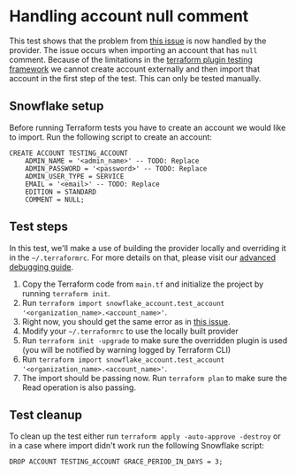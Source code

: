 # Handling account null comment

This test shows that the problem from [this issue](https://github.com/snowflakedb/terraform-provider-snowflake/issues/3402)
is now handled by the provider. The issue occurs when importing an account that has `null` comment.
Because of the limitations in the [terraform plugin testing framework](https://github.com/hashicorp/terraform-plugin-testing)
we cannot create account externally and then import that account in the first step of the test. This can only be tested manually.

## Snowflake setup

Before running Terraform tests you have to create an account we would like to import.
Run the following script to create an account:
```snowflake
CREATE ACCOUNT TESTING_ACCOUNT
    ADMIN_NAME = '<admin_name>' -- TODO: Replace
    ADMIN_PASSWORD = '<password>' -- TODO: Replace
    ADMIN_USER_TYPE = SERVICE
    EMAIL = '<email>' -- TODO: Replace
    EDITION = STANDARD
    COMMENT = NULL;
```

## Test steps

In this test, we'll make a use of building the provider locally and overriding it in the `~/.terraformrc`.
For more details on that, please visit our [advanced debugging guide](https://github.com/snowflakedb/terraform-provider-snowflake/blob/main/CONTRIBUTING.md#advanced-debugging).

1. Copy the Terraform code from `main.tf` and initialize the project by running `terraform init`.
2. Run `terraform import snowflake_account.test_account '<organization_name>.<account_name>'`.
3. Right now, you should get the same error as in [this issue](https://github.com/snowflakedb/terraform-provider-snowflake/issues/3402).
4. Modify your `~/.terraformrc` to use the locally built provider
5. Run `terraform init -upgrade` to make sure the overridden plugin is used (you will be notified by warning logged by Terraform CLI)
6. Run `terraform import snowflake_account.test_account '<organization_name>.<account_name>'`.
7. The import should be passing now. Run `terraform plan` to make sure the Read operation is also passing.

## Test cleanup

To clean up the test either run `terraform apply -auto-approve -destroy` or in a case where import didn't work
run the following Snowflake script:
```snowflake
DROP ACCOUNT TESTING_ACCOUNT GRACE_PERIOD_IN_DAYS = 3;
```
